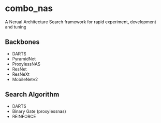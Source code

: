 # combo_nas

A Nerual Architecture Search framework for rapid experiment, development and tuning

## Backbones

- DARTS
- PyramidNet
- ProxylessNAS
- ResNet
- ResNeXt
- MobileNetv2

## Search Algorithm

- DARTS
- Binary Gate (proxylessnas)
- REINFORCE
